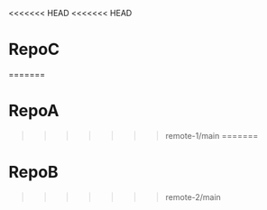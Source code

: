 <<<<<<< HEAD
<<<<<<< HEAD
# RepoC
=======
# RepoA
>>>>>>> remote-1/main
=======
# RepoB
>>>>>>> remote-2/main

